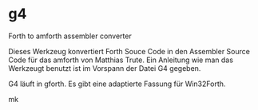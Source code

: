 # g4
Forth to amforth assembler converter

Dieses Werkzeug konvertiert Forth Souce Code in den Assembler Source Code für das amforth von Matthias Trute.
Ein Anleitung wie man das Werkzeugt benutzt ist im Vorspann der Datei G4 gegeben.

G4 läuft in gforth. Es gibt eine adaptierte Fassung für Win32Forth.

mk
